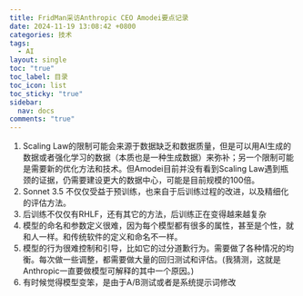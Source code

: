 ```yaml
---
title: FridMan采访Anthropic CEO Amodei要点记录
date: 2024-11-19 13:08:42 +0800
categories: 技术
tags:
  - AI
layout: single
toc: "true"
toc_label: 目录
toc_icon: list
toc_sticky: "true"
sidebar:
  nav: docs
comments: "true"
---
```

1. Scaling Law的限制可能会来源于数据缺乏和数据质量，但是可以用AI生成的数据或者强化学习的数据（本质也是一种生成数据）来弥补；另一个限制可能是需要新的优化方法和技术。但Amodei目前并没有看到Scaling Law遇到瓶颈的证据，仍需要建设更大的数据中心，可能是目前规模的100倍。
3. Sonnet 3.5 不仅仅受益于预训练，也来自于后训练过程的改进，以及精细化的评估方法。
4. 后训练不仅仅有RHLF，还有其它的方法，后训练正在变得越来越复杂
5. 模型的命名和参数定义很难，因为每个模型都有很多的属性，甚至是个性，就和人一样。和传统软件的定义和命名不一样。
6. 模型的行为很难控制和引导，比如它的过分道歉行为。需要做了各种情况的均衡。每次做一些调整，都需要做大量的回归测试和评估。(我猜测，这就是Anthropic一直要做模型可解释的其中一个原因。)
7. 有时候觉得模型变笨，是由于A/B测试或者是系统提示词修改